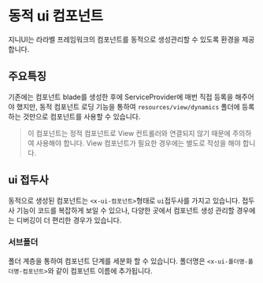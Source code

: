 # 동적 ui 컴포넌트
지니UI는 라라벨 프레임워크의 컴포넌트를 동적으로 생성관리할 수 있도록 환경을 제공합니다.  

## 주요특징
기존에는 컴포넌트 blade를 생성한 후에 ServiceProvider에 매번 직접 등록을 해주어야 했지만, 동적 컴포넌트 로딩 기능을 통하여 `resources/view/dynamics` 폴더에 등록하는 것만으로 컴포넌트를 사용할 수 있습니다.

> 이 컴포넌트는 정적 컴포넌트로 View 컨트롤러와 연결되지 않기 때문에 주의하여 사용해야 합니다. View 컴포넌트가 필요한 경우에는 별도로 작성을 해야 합니다.

## ui 접두사
동적으로 생성된 컴포넌트는 `<x-ui-컴포넌트>`형태로 `ui`접두사를 가지고 있습니다. 접두사 기능이 코드를 복잡하게 보일 수 있으나, 다양한 곳에서 컴포넌트 생성 관리할 경우에는 디버깅이 더 편리한 경우가 있습니다.

### 서브폴더
폴더 계층을 통하여 컴포넌트 단계를 세분화 할 수 있습니다. 폴더명은 `<x-ui-폴더명-폴더명-컴포넌트>`와 같이 컴포넌트 이름에 추가됩니다.






